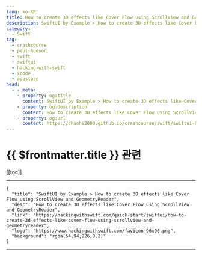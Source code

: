 ```yaml
---
lang: ko-KR
title: How to create 3D effects like Cover Flow using ScrollView and GeometryReader
description: SwiftUI by Example > How to create 3D effects like Cover Flow using ScrollView and GeometryReader
category:
  - Swift
tag: 
  - crashcourse
  - paul-hudson
  - swift
  - swiftui
  - hacking-with-swift
  - xcode
  - appstore
head:
  - - meta:
    - property: og:title
      content: SwiftUI by Example > How to create 3D effects like Cover Flow using ScrollView and GeometryReader
    - property: og:description
      content: How to create 3D effects like Cover Flow using ScrollView and GeometryReader
    - property: og:url
      content: https://chanhi2000.github.io/crashcourse/swift/swiftui-by-example/05-stacks-grids-scrollviews/how-to-create-3d-effects-like-cover-flow-using-scrollview-and-geometryreader.html
---
```


# {{ $frontmatter.title }} 관련

[[toc]]

---

```component VPCard
{
  "title": "SwiftUI by Example > How to create 3D effects like Cover Flow using ScrollView and GeometryReader",
  "desc": "How to create 3D effects like Cover Flow using ScrollView and GeometryReader",
  "link": "https://hackingwithswift.com/quick-start/swiftui/how-to-create-3d-effects-like-cover-flow-using-scrollview-and-geometryreader",
  "logo": "https://www.hackingwithswift.com/favicon-96x96.png",
  "background": "rgba(54,94,226,0.2)"
}
```

---

<TagLinks />
